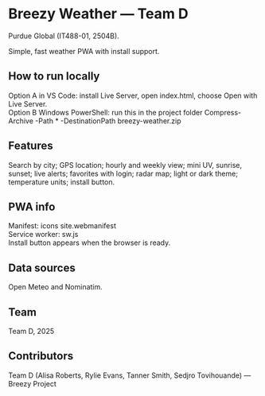 # Breezy Weather — Team D
Purdue Global (IT488-01, 2504B).

Simple, fast weather PWA with install support.

## How to run locally
Option A in VS Code: install Live Server, open index.html, choose Open with Live Server.  
Option B Windows PowerShell: run this in the project folder
Compress-Archive -Path * -DestinationPath breezy-weather.zip

## Features
Search by city; GPS location; hourly and weekly view; mini UV, sunrise, sunset; live alerts; favorites with login; radar map; light or dark theme; temperature units; install button.

## PWA info
Manifest: icons site.webmanifest  
Service worker: sw.js  
Install button appears when the browser is ready.

## Data sources
Open Meteo and Nominatim.

## Team
Team D, 2025


## Contributors
Team D (Alisa Roberts, Rylie Evans, Tanner Smith, Sedjro Tovihouande) — Breezy Project
